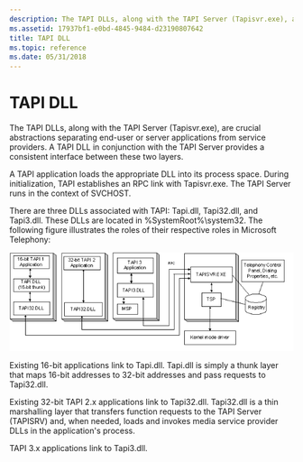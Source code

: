 ```yaml
---
description: The TAPI DLLs, along with the TAPI Server (Tapisvr.exe), are crucial abstractions separating end-user or server applications from service providers. A TAPI DLL in conjunction with the TAPI Server provides a consistent interface between these two layers.
ms.assetid: 17937bf1-e0bd-4845-9484-d23190807642
title: TAPI DLL
ms.topic: reference
ms.date: 05/31/2018
---
```


# TAPI DLL

The TAPI DLLs, along with the TAPI Server (Tapisvr.exe), are crucial abstractions separating end-user or server applications from service providers. A TAPI DLL in conjunction with the TAPI Server provides a consistent interface between these two layers.

A TAPI application loads the appropriate DLL into its process space. During initialization, TAPI establishes an RPC link with Tapisvr.exe. The TAPI Server runs in the context of SVCHOST.

There are three DLLs associated with TAPI: Tapi.dll, Tapi32.dll, and Tapi3.dll. These DLLs are located in %SystemRoot%\\system32. The following figure illustrates the roles of their respective roles in Microsoft Telephony:

![roles of the three tapi dlls](images/dllserv.png)

Existing 16-bit applications link to Tapi.dll. Tapi.dll is simply a thunk layer that maps 16-bit addresses to 32-bit addresses and pass requests to Tapi32.dll.

Existing 32-bit TAPI 2.x applications link to Tapi32.dll. Tapi32.dll is a thin marshalling layer that transfers function requests to the TAPI Server (TAPISRV) and, when needed, loads and invokes media service provider DLLs in the application's process.

TAPI 3.x applications link to Tapi3.dll.

 

 



